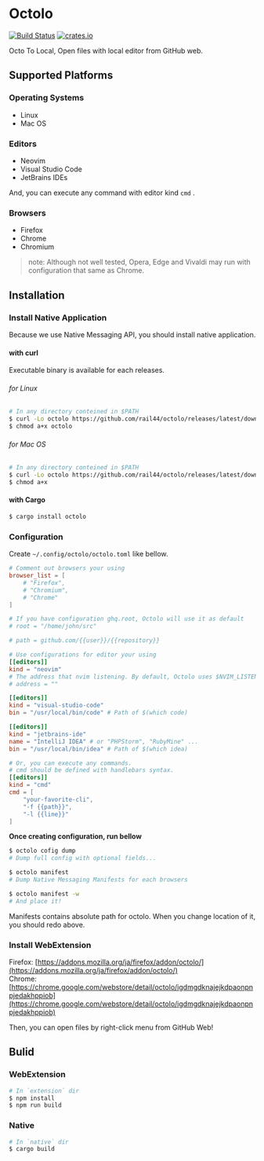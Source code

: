 # Octolo

[![Build Status](https://travis-ci.org/rail44/octolo.svg?branch=master)](https://travis-ci.org/rail44/octolo) [![crates.io](https://img.shields.io/crates/v/octolo.svg)](https://crates.io/crates/octolo)

Octo To Local, Open files with local editor from GitHub web.

## Supported Platforms

### Operating Systems

* Linux
* Mac OS

### Editors

* Neovim
* Visual Studio Code
* JetBrains IDEs

And, you can execute any command with editor kind `cmd` .

### Browsers

* Firefox
* Chrome
* Chromium

> note: Although not well tested, Opera, Edge and Vivaldi may run with configuration that same as Chrome.

## Installation

### Install Native Application

Because we use Native Messaging API, you should install native application.

#### with curl

Executable binary is available for each releases.

###### for Linux

```sh
# In any directory conteined in $PATH
$ curl -Lo octolo https://github.com/rail44/octolo/releases/latest/download/octolo-x86_64-unknown-linux-musl
$ chmod a+x octolo
```

###### for Mac OS

```sh
# In any directory conteined in $PATH
$ curl -Lo octolo https://github.com/rail44/octolo/releases/latest/download/octolo-x86_64-apple-darwin
$ chmod a+x
```

#### with Cargo

```sh
$ cargo install octolo
```

### Configuration

Create `~/.config/octolo/octolo.toml` like bellow.

```toml
# Comment out browsers your using
browser_list = [
    # "Firefox",
    # "Chromium",
    # "Chrome"
]

# If you have configuration ghq.root, Octolo will use it as default
# root = "/home/john/src"

# path = github.com/{{user}}/{{repository}}

# Use configurations for editor your using
[[editors]]
kind = "neovim"
# The address that nvim listening. By default, Octolo uses $NVIM_LISTEN_ADDRESS 
# address = "" 

[[editors]]
kind = "visual-studio-code"
bin = "/usr/local/bin/code" # Path of $(which code)

[[editors]]
kind = "jetbrains-ide"
name = "IntelliJ IDEA" # or "PHPStorm", "RubyMine" ... 
bin = "/usr/local/bin/idea" # Path of $(which idea)

# Or, you can execute any commands.
# cmd should be defined with handlebars syntax.
[[editors]]
kind = "cmd"
cmd = [
    "your-favorite-cli",
    "-f {{path}}",
    "-l {{line}}"
]
```

**Once creating configuration, run bellow**

```sh
$ octolo cofig dump
# Dump full config with optional fields...

$ octolo manifest
# Dump Native Messaging Manifests for each browsers

$ octolo manifest -w
# And place it!
```

Manifests contains absolute path for octolo.
When you change location of it, you should redo above.

### Install WebExtension

Firefox: [https://addons.mozilla.org/ja/firefox/addon/octolo/](https://addons.mozilla.org/ja/firefox/addon/octolo/)  
Chrome: [https://chrome.google.com/webstore/detail/octolo/igdmgdknajejkdpaonpnpjedakhppiob](https://chrome.google.com/webstore/detail/octolo/igdmgdknajejkdpaonpnpjedakhppiob)

Then, you can open files by right-click menu from GitHub Web!

## Bulid

### WebExtension

```sh
# In `extension` dir
$ npm install
$ npm run build
```

### Native 

```sh
# In `native` dir
$ cargo build
```
